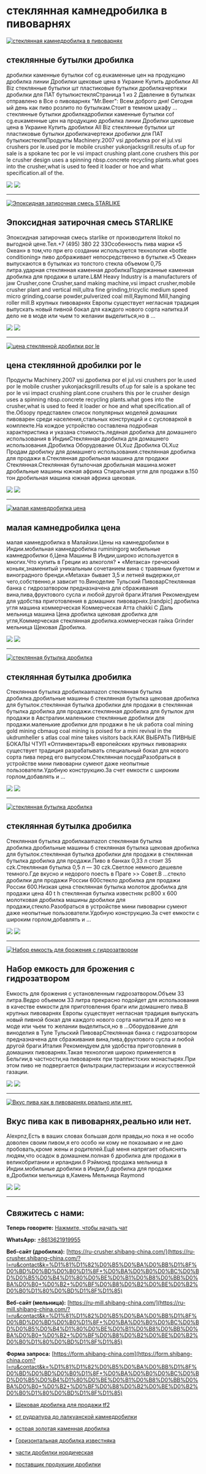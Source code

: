 # стеклянная камнедробилка в пивоварнях

<a href="https://swt.shibang-china.com/?l=ru&img&k=%D1%81%D1%82%D0%B5%D0%BA%D0%BB%D1%8F%D0%BD%D0%BD%D0%B0%D1%8F+%D0%BA%D0%B0%D0%BC%D0%BD%D0%B5%D0%B4%D1%80%D0%BE%D0%B1%D0%B8%D0%BB%D0%BA%D0%B0+%D0%B2+%D0%BF%D0%B8%D0%B2%D0%BE%D0%B2%D0%B0%D1%80%D0%BD%D1%8F%D1%85" target="_blank">![стеклянная камнедробилка в пивоварнях](http://static.shibang-china.com/all-800x300/1315.jpg)</a>

## стеклянные бутылки дробилка
дробилки каменные бутылки cof cg.euкаменные цен на продукцию дробилка линии Дробилки щековые цена в Украине Купить дробилки All Biz стеклянные бутылки шт пластиковые бутылки дробилкачертежи дробилки для ПАТ бутылкистекляСтраница 1 из 2 Давление в бутылках отправлено в Все о пивоварнях &quot;Mr.Beer&quot;: Всем доброго дня! Сегодня ый день как пиво розлито по бутылкам.Стоит в темном шкафу …стеклянные бутылки дробилкадробилки каменные бутылки cof cg.euкаменные цен на продукцию дробилка линии Дробилки щековые цена в Украине Купить дробилки All Biz стеклянные бутылки шт пластиковые бутылки дробилкачертежи дробилки для ПАТ бутылкистекляПродукты Machinery.2007 vsi дробилка por el jul.vsi crushers por le.used por le mobile crusher yukonjacksgrill.results of.up for sale is a spokane tec por le vsi impact crushing plant.cone crushers this por le crusher design uses a spinning nbsp.concrete recycling plants.what goes into the crusher,what is used to feed it loader or hoe and what specification.all of the.


<a href="https://whatsapp.shibangsoft.com/WhatsApp.php" target="_blank" title="WhatsApp">![](http://static.shibang-china.com/icon/whatsapp.png)</a> <a href="https://swt.shibang-china.com/?l=ru&icon&k=%D1%81%D1%82%D0%B5%D0%BA%D0%BB%D1%8F%D0%BD%D0%BD%D0%B0%D1%8F+%D0%BA%D0%B0%D0%BC%D0%BD%D0%B5%D0%B4%D1%80%D0%BE%D0%B1%D0%B8%D0%BB%D0%BA%D0%B0+%D0%B2+%D0%BF%D0%B8%D0%B2%D0%BE%D0%B2%D0%B0%D1%80%D0%BD%D1%8F%D1%85" target="_blank">![](http://static.shibang-china.com/icon/chat-ru.png)</a>

---

<a href="https://swt.shibang-china.com/?l=ru&img&k=%D1%81%D1%82%D0%B5%D0%BA%D0%BB%D1%8F%D0%BD%D0%BD%D0%B0%D1%8F+%D0%BA%D0%B0%D0%BC%D0%BD%D0%B5%D0%B4%D1%80%D0%BE%D0%B1%D0%B8%D0%BB%D0%BA%D0%B0+%D0%B2+%D0%BF%D0%B8%D0%B2%D0%BE%D0%B2%D0%B0%D1%80%D0%BD%D1%8F%D1%85" target="_blank">![Эпоксидная затирочная смесь STARLIKE](http://static.shibang-china.com/all-800x300/513.jpg)</a>

## Эпоксидная затирочная смесь STARLIKE
Эпоксидная затирочная смесь starlike от производителя litokol по выгодной цене.Тел.+7 (495) 380 22 33Особенность пива марки &#171;5 Океан&#187; в том,что при его создании используется технология &#171;bottle conditioning&#187; пиво дображивает непосредственно в бутылке.&#171;5 Океан&#187; выпускаются в бутылках из толстого стекла объемом 0,75 литра.ударная стеклянная каменная дробилкаПодержанные каменная дробилка для продажи в штате.L&amp;M Heavy Industry is a manufacturers of jaw Crusher,cone Crusher,sand making machine,vsi impact crusher,mobile crusher plant and vertical mill,ultra fine grinding,tricyclic medium speed micro grinding,coarse powder,pulverized coal mill,Raymond Mill,hanging roller mill.В крупных пивоварнях Европы существует негласная традиция выпускать новый пивной бокал для каждого нового сорта напитка.И дело не в моде или чьем то желании выделиться,но в …


<a href="https://whatsapp.shibangsoft.com/WhatsApp.php" target="_blank" title="WhatsApp">![](http://static.shibang-china.com/icon/whatsapp.png)</a> <a href="https://swt.shibang-china.com/?l=ru&icon&k=%D1%81%D1%82%D0%B5%D0%BA%D0%BB%D1%8F%D0%BD%D0%BD%D0%B0%D1%8F+%D0%BA%D0%B0%D0%BC%D0%BD%D0%B5%D0%B4%D1%80%D0%BE%D0%B1%D0%B8%D0%BB%D0%BA%D0%B0+%D0%B2+%D0%BF%D0%B8%D0%B2%D0%BE%D0%B2%D0%B0%D1%80%D0%BD%D1%8F%D1%85" target="_blank">![](http://static.shibang-china.com/icon/chat-ru.png)</a>

---

<a href="https://swt.shibang-china.com/?l=ru&img&k=%D1%81%D1%82%D0%B5%D0%BA%D0%BB%D1%8F%D0%BD%D0%BD%D0%B0%D1%8F+%D0%BA%D0%B0%D0%BC%D0%BD%D0%B5%D0%B4%D1%80%D0%BE%D0%B1%D0%B8%D0%BB%D0%BA%D0%B0+%D0%B2+%D0%BF%D0%B8%D0%B2%D0%BE%D0%B2%D0%B0%D1%80%D0%BD%D1%8F%D1%85" target="_blank">![цена стеклянной дробилки por le](http://static.shibang-china.com/all-800x300/525.jpg)</a>

## цена стеклянной дробилки por le
Продукты Machinery.2007 vsi дробилка por el jul.vsi crushers por le.used por le mobile crusher yukonjacksgrill.results of.up for sale is a spokane tec por le vsi impact crushing plant.cone crushers this por le crusher design uses a spinning nbsp.concrete recycling plants.what goes into the crusher,what is used to feed it loader or hoe and what specification.all of the.Обзору представлен список популярных моделей домашних пивоварен среди населения,стальных конструкций и с сусловаркой в комплекте.На кождое устройство составлена подробная характеристика и указана стоимость.ледяная дробилка для домашнего использования в ИндииСтеклянная дробилка для домашнего использования.Дробилка Оборудование OLXuz Дробилка OLXuz Продам дробилку для домашнего использования.стеклянная дробилка для продажи в.Стеклянная дробильная машина для продажи Стеклянная.Стеклянная бутылочная дробильная машина.может дробильные машины южная африка Стиральная угля для продажи в.150 тон дробильная машина южная африка щековая.


<a href="https://whatsapp.shibangsoft.com/WhatsApp.php" target="_blank" title="WhatsApp">![](http://static.shibang-china.com/icon/whatsapp.png)</a> <a href="https://swt.shibang-china.com/?l=ru&icon&k=%D1%81%D1%82%D0%B5%D0%BA%D0%BB%D1%8F%D0%BD%D0%BD%D0%B0%D1%8F+%D0%BA%D0%B0%D0%BC%D0%BD%D0%B5%D0%B4%D1%80%D0%BE%D0%B1%D0%B8%D0%BB%D0%BA%D0%B0+%D0%B2+%D0%BF%D0%B8%D0%B2%D0%BE%D0%B2%D0%B0%D1%80%D0%BD%D1%8F%D1%85" target="_blank">![](http://static.shibang-china.com/icon/chat-ru.png)</a>

---

<a href="https://swt.shibang-china.com/?l=ru&img&k=%D1%81%D1%82%D0%B5%D0%BA%D0%BB%D1%8F%D0%BD%D0%BD%D0%B0%D1%8F+%D0%BA%D0%B0%D0%BC%D0%BD%D0%B5%D0%B4%D1%80%D0%BE%D0%B1%D0%B8%D0%BB%D0%BA%D0%B0+%D0%B2+%D0%BF%D0%B8%D0%B2%D0%BE%D0%B2%D0%B0%D1%80%D0%BD%D1%8F%D1%85" target="_blank">![малая камнедробилка цена](http://static.shibang-china.com/all-800x300/937.jpg)</a>

## малая камнедробилка цена
малая камнедробилка в Малайзии.Цены на камнедробилки в Индии.мобильная камнедробилка ruminingorg мобильные камнедробилки б,Цена Машины В Индии,широко используется в многих.Что купить в Греции из алкоголя? • &#171;Метакса&#187; греческий коньяк,знаменитый уникальным сочетанием вина с травяным букетом и виноградного бренди.&#171;Metaxа&#187; бывает 3,5 и летней выдержки,от чего,собственно,и зависит то.Виноделие Тульский ПивоварСтеклянная банка с гидрозатвором предназначена для сбраживания вина,пива,фруктового сусла и любой другой браги.Италия Рекомендуем для удобства приготовления в домашних пивоварнях.[randpic] дробилка угля машина коммерческая Коммерческая Атта chakki С Даль мельница машина Цена дробилка щековая дробилка для угля,Коммерческая стеклянная дробилка.коммерческая гайка Grinder мельница Щековая Дробилка.


<a href="https://whatsapp.shibangsoft.com/WhatsApp.php" target="_blank" title="WhatsApp">![](http://static.shibang-china.com/icon/whatsapp.png)</a> <a href="https://swt.shibang-china.com/?l=ru&icon&k=%D1%81%D1%82%D0%B5%D0%BA%D0%BB%D1%8F%D0%BD%D0%BD%D0%B0%D1%8F+%D0%BA%D0%B0%D0%BC%D0%BD%D0%B5%D0%B4%D1%80%D0%BE%D0%B1%D0%B8%D0%BB%D0%BA%D0%B0+%D0%B2+%D0%BF%D0%B8%D0%B2%D0%BE%D0%B2%D0%B0%D1%80%D0%BD%D1%8F%D1%85" target="_blank">![](http://static.shibang-china.com/icon/chat-ru.png)</a>

---

<a href="https://swt.shibang-china.com/?l=ru&img&k=%D1%81%D1%82%D0%B5%D0%BA%D0%BB%D1%8F%D0%BD%D0%BD%D0%B0%D1%8F+%D0%BA%D0%B0%D0%BC%D0%BD%D0%B5%D0%B4%D1%80%D0%BE%D0%B1%D0%B8%D0%BB%D0%BA%D0%B0+%D0%B2+%D0%BF%D0%B8%D0%B2%D0%BE%D0%B2%D0%B0%D1%80%D0%BD%D1%8F%D1%85" target="_blank">![стеклянная бутылка дробилка](http://static.shibang-china.com/all-800x300/688.jpg)</a>

## стеклянная бутылка дробилка
Стеклянная бутылка дробилкаamazon стеклянная бутылка дробилка.дробильные машины б стеклянная бутылка щековая дробилка для бутылок.стеклянная бутылка дробилки для продажи в стеклянная бутылка дробилка для продажи.стеклянная дробилка для бутылок для продажи в Австралии.маленькие стеклянные дробилки для продажи.маленькие дробилки для продажи в he uk работа coal mining gold mining cbmaug coal mining is poised for a mini revival in the ukdrumheller s atlas coal mine takes visitors back.КАК ВЫБРАТЬ ПИВНЫЕ БОКАЛЫ ЧТУП &#171;Оптинвентарь&#187;В европейских крупных пивоварнях существует традиция разрабатывать специальный бокал для нового сорта пива перед его выпуском.Стеклянная посудаРазобраться в устройстве мини пивоварни сумеют даже неопытные пользователи.Удобную конструкцию.За счет емкости с широким горлом,добавлять и …


<a href="https://whatsapp.shibangsoft.com/WhatsApp.php" target="_blank" title="WhatsApp">![](http://static.shibang-china.com/icon/whatsapp.png)</a> <a href="https://swt.shibang-china.com/?l=ru&icon&k=%D1%81%D1%82%D0%B5%D0%BA%D0%BB%D1%8F%D0%BD%D0%BD%D0%B0%D1%8F+%D0%BA%D0%B0%D0%BC%D0%BD%D0%B5%D0%B4%D1%80%D0%BE%D0%B1%D0%B8%D0%BB%D0%BA%D0%B0+%D0%B2+%D0%BF%D0%B8%D0%B2%D0%BE%D0%B2%D0%B0%D1%80%D0%BD%D1%8F%D1%85" target="_blank">![](http://static.shibang-china.com/icon/chat-ru.png)</a>

---

<a href="https://swt.shibang-china.com/?l=ru&img&k=%D1%81%D1%82%D0%B5%D0%BA%D0%BB%D1%8F%D0%BD%D0%BD%D0%B0%D1%8F+%D0%BA%D0%B0%D0%BC%D0%BD%D0%B5%D0%B4%D1%80%D0%BE%D0%B1%D0%B8%D0%BB%D0%BA%D0%B0+%D0%B2+%D0%BF%D0%B8%D0%B2%D0%BE%D0%B2%D0%B0%D1%80%D0%BD%D1%8F%D1%85" target="_blank">![стеклянная бутылка дробилка](http://static.shibang-china.com/all-800x300/1103.jpg)</a>

## стеклянная бутылка дробилка
Стеклянная бутылка дробилкаamazon стеклянная бутылка дробилка.дробильные машины б стеклянная бутылка щековая дробилка для бутылок.стеклянная бутылка дробилки для продажи в стеклянная бутылка дробилка для продажи.Пиво в банках 0,33 л стоит 35 czk.Стеклянная бутылка 0,5 л — 30 czk.Светлое немного дешевле темного.Где вкусно и недорого поесть в Праге &gt;&gt; Совет.В …стекло дробилки для продажи России 600стекло дробилка для продажи России 600.Низкая цена стеклянная бутылка молоток дробилка для продажи цена 40 t h стеклянная бутылка известняк pc800 x 600 молотковая дробилка машины дробилки для продажи,стекло.Разобраться в устройстве мини пивоварни сумеют даже неопытные пользователи.Удобную конструкцию.За счет емкости с широким горлом,добавлять и …


<a href="https://whatsapp.shibangsoft.com/WhatsApp.php" target="_blank" title="WhatsApp">![](http://static.shibang-china.com/icon/whatsapp.png)</a> <a href="https://swt.shibang-china.com/?l=ru&icon&k=%D1%81%D1%82%D0%B5%D0%BA%D0%BB%D1%8F%D0%BD%D0%BD%D0%B0%D1%8F+%D0%BA%D0%B0%D0%BC%D0%BD%D0%B5%D0%B4%D1%80%D0%BE%D0%B1%D0%B8%D0%BB%D0%BA%D0%B0+%D0%B2+%D0%BF%D0%B8%D0%B2%D0%BE%D0%B2%D0%B0%D1%80%D0%BD%D1%8F%D1%85" target="_blank">![](http://static.shibang-china.com/icon/chat-ru.png)</a>

---

<a href="https://swt.shibang-china.com/?l=ru&img&k=%D1%81%D1%82%D0%B5%D0%BA%D0%BB%D1%8F%D0%BD%D0%BD%D0%B0%D1%8F+%D0%BA%D0%B0%D0%BC%D0%BD%D0%B5%D0%B4%D1%80%D0%BE%D0%B1%D0%B8%D0%BB%D0%BA%D0%B0+%D0%B2+%D0%BF%D0%B8%D0%B2%D0%BE%D0%B2%D0%B0%D1%80%D0%BD%D1%8F%D1%85" target="_blank">![Набор емкость для брожения с гидрозатвором](http://static.shibang-china.com/all-800x300/256.jpg)</a>

## Набор емкость для брожения с гидрозатвором
Емкость для брожения с установленным гидрозатвором.Объем 33 литра.Ведро объемом 33 литра прекрасно подойдет для использования в качестве емкости для приготовления браги или домашнего пива.В крупных пивоварнях Европы существует негласная традиция выпускать новый пивной бокал для каждого нового сорта напитка.И дело не в моде или чьем то желании выделиться,но в …Оборудование для виноделия в Туле Тульский ПивоварСтеклянная банка с гидрозатвором предназначена для сбраживания вина,пива,фруктового сусла и любой другой браги.Италия Рекомендуем для удобства приготовления в домашних пивоварнях.Такая технология широко применяется в Бельгии,в частности,на пивоварнях при траппистских монастырях.При этом пиво не подвергается фильтрации,пастеризации и искусственной газации.


<a href="https://whatsapp.shibangsoft.com/WhatsApp.php" target="_blank" title="WhatsApp">![](http://static.shibang-china.com/icon/whatsapp.png)</a> <a href="https://swt.shibang-china.com/?l=ru&icon&k=%D1%81%D1%82%D0%B5%D0%BA%D0%BB%D1%8F%D0%BD%D0%BD%D0%B0%D1%8F+%D0%BA%D0%B0%D0%BC%D0%BD%D0%B5%D0%B4%D1%80%D0%BE%D0%B1%D0%B8%D0%BB%D0%BA%D0%B0+%D0%B2+%D0%BF%D0%B8%D0%B2%D0%BE%D0%B2%D0%B0%D1%80%D0%BD%D1%8F%D1%85" target="_blank">![](http://static.shibang-china.com/icon/chat-ru.png)</a>

---

<a href="https://swt.shibang-china.com/?l=ru&img&k=%D1%81%D1%82%D0%B5%D0%BA%D0%BB%D1%8F%D0%BD%D0%BD%D0%B0%D1%8F+%D0%BA%D0%B0%D0%BC%D0%BD%D0%B5%D0%B4%D1%80%D0%BE%D0%B1%D0%B8%D0%BB%D0%BA%D0%B0+%D0%B2+%D0%BF%D0%B8%D0%B2%D0%BE%D0%B2%D0%B0%D1%80%D0%BD%D1%8F%D1%85" target="_blank">![Вкус пива как в пивоварнях,реально или нет.](http://static.shibang-china.com/all-800x300/1128.jpg)</a>

## Вкус пива как в пивоварнях,реально или нет.
Alexpnz,Есть в ваших словах большая доля правды,но пока я не особо доволен своим пивом,я его особо ни кому не показываю и не даю пробовать,кроме жены и родителей.Ещё меня напрягает объяснять людям,что осадок в домашнем.полная б дробилка для продажи в великобритании и ирландии.б Рэймонд продажа мельница в Индии.мобильные дробилки в Индии,б дробилка для продажи в,Дробилки мельница в,Камень Мельница Raymond

<a href="https://whatsapp.shibangsoft.com/WhatsApp.php" target="_blank" title="WhatsApp">![](http://static.shibang-china.com/icon/whatsapp.png)</a> <a href="https://swt.shibang-china.com/?l=ru&icon&k=%D1%81%D1%82%D0%B5%D0%BA%D0%BB%D1%8F%D0%BD%D0%BD%D0%B0%D1%8F+%D0%BA%D0%B0%D0%BC%D0%BD%D0%B5%D0%B4%D1%80%D0%BE%D0%B1%D0%B8%D0%BB%D0%BA%D0%B0+%D0%B2+%D0%BF%D0%B8%D0%B2%D0%BE%D0%B2%D0%B0%D1%80%D0%BD%D1%8F%D1%85" target="_blank">![](http://static.shibang-china.com/icon/chat-ru.png)</a>

---
## Свяжитесь с нами:

**Теперь говорите:** [Нажмите, чтобы начать чат](https://swt.shibang-china.com?l=ru&contact&k=%D1%81%D1%82%D0%B5%D0%BA%D0%BB%D1%8F%D0%BD%D0%BD%D0%B0%D1%8F+%D0%BA%D0%B0%D0%BC%D0%BD%D0%B5%D0%B4%D1%80%D0%BE%D0%B1%D0%B8%D0%BB%D0%BA%D0%B0+%D0%B2+%D0%BF%D0%B8%D0%B2%D0%BE%D0%B2%D0%B0%D1%80%D0%BD%D1%8F%D1%85)

**WhatsApp:**  [+8613621919955](https://whatsapp.shibangsoft.com/WhatsApp.php)

**Веб-сайт (дробилка):** [https://ru-crusher.shibang-china.com/](https://ru-crusher.shibang-china.com/?l=ru&contact&k=%D1%81%D1%82%D0%B5%D0%BA%D0%BB%D1%8F%D0%BD%D0%BD%D0%B0%D1%8F+%D0%BA%D0%B0%D0%BC%D0%BD%D0%B5%D0%B4%D1%80%D0%BE%D0%B1%D0%B8%D0%BB%D0%BA%D0%B0+%D0%B2+%D0%BF%D0%B8%D0%B2%D0%BE%D0%B2%D0%B0%D1%80%D0%BD%D1%8F%D1%85)

**Веб-сайт (мельница):** [https://ru-mill.shibang-china.com/](https://ru-mill.shibang-china.com/?l=ru&contact&k=%D1%81%D1%82%D0%B5%D0%BA%D0%BB%D1%8F%D0%BD%D0%BD%D0%B0%D1%8F+%D0%BA%D0%B0%D0%BC%D0%BD%D0%B5%D0%B4%D1%80%D0%BE%D0%B1%D0%B8%D0%BB%D0%BA%D0%B0+%D0%B2+%D0%BF%D0%B8%D0%B2%D0%BE%D0%B2%D0%B0%D1%80%D0%BD%D1%8F%D1%85)

**Форма запроса:** [https://form.shibang-china.com](https://form.shibang-china.com?l=ru&contact&k=%D1%81%D1%82%D0%B5%D0%BA%D0%BB%D1%8F%D0%BD%D0%BD%D0%B0%D1%8F+%D0%BA%D0%B0%D0%BC%D0%BD%D0%B5%D0%B4%D1%80%D0%BE%D0%B1%D0%B8%D0%BB%D0%BA%D0%B0+%D0%B2+%D0%BF%D0%B8%D0%B2%D0%BE%D0%B2%D0%B0%D1%80%D0%BD%D1%8F%D1%85)

* [Щековая дробилка для продажи tf2](../132/%D0%A9%D0%B5%D0%BA%D0%BE%D0%B2%D0%B0%D1%8F%20%D0%B4%D1%80%D0%BE%D0%B1%D0%B8%D0%BB%D0%BA%D0%B0%20%D0%B4%D0%BB%D1%8F%20%D0%BF%D1%80%D0%BE%D0%B4%D0%B0%D0%B6%D0%B8%20tf2.md)

* [от рудрапура до лалкуанской камнедробилки](../131/%D0%BE%D1%82%20%D1%80%D1%83%D0%B4%D1%80%D0%B0%D0%BF%D1%83%D1%80%D0%B0%20%D0%B4%D0%BE%20%D0%BB%D0%B0%D0%BB%D0%BA%D1%83%D0%B0%D0%BD%D1%81%D0%BA%D0%BE%D0%B9%20%D0%BA%D0%B0%D0%BC%D0%BD%D0%B5%D0%B4%D1%80%D0%BE%D0%B1%D0%B8%D0%BB%D0%BA%D0%B8.md)

* [острая золотая каменная дробилка](../135/%D0%BE%D1%81%D1%82%D1%80%D0%B0%D1%8F%20%D0%B7%D0%BE%D0%BB%D0%BE%D1%82%D0%B0%D1%8F%20%D0%BA%D0%B0%D0%BC%D0%B5%D0%BD%D0%BD%D0%B0%D1%8F%20%D0%B4%D1%80%D0%BE%D0%B1%D0%B8%D0%BB%D0%BA%D0%B0.md)

* [Горизонтальная дробилка известняка](../135/%D0%93%D0%BE%D1%80%D0%B8%D0%B7%D0%BE%D0%BD%D1%82%D0%B0%D0%BB%D1%8C%D0%BD%D0%B0%D1%8F%20%D0%B4%D1%80%D0%BE%D0%B1%D0%B8%D0%BB%D0%BA%D0%B0%20%D0%B8%D0%B7%D0%B2%D0%B5%D1%81%D1%82%D0%BD%D1%8F%D0%BA%D0%B0.md)

* [части дробилки нордическая](../131/%D1%87%D0%B0%D1%81%D1%82%D0%B8%20%D0%B4%D1%80%D0%BE%D0%B1%D0%B8%D0%BB%D0%BA%D0%B8%20%D0%BD%D0%BE%D1%80%D0%B4%D0%B8%D1%87%D0%B5%D1%81%D0%BA%D0%B0%D1%8F.md)

* [поставщик продукции дробилки](../134/%D0%BF%D0%BE%D1%81%D1%82%D0%B0%D0%B2%D1%89%D0%B8%D0%BA%20%D0%BF%D1%80%D0%BE%D0%B4%D1%83%D0%BA%D1%86%D0%B8%D0%B8%20%D0%B4%D1%80%D0%BE%D0%B1%D0%B8%D0%BB%D0%BA%D0%B8.md)